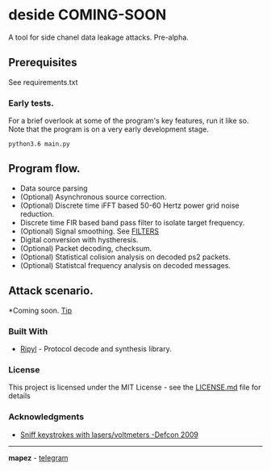 # deside COMING-SOON
A tool for side chanel data leakage attacks. Pre-alpha.


## Prerequisites

See requirements.txt


### Early tests.
For a brief overlook at some of the program's key features, run it like so. Note that the program is on a very early development stage.

```
python3.6 main.py
```

## Program flow.

* Data source parsing
* (Optional) Asynchronous source correction.
* (Optional) Discrete time iFFT based 50-60 Hertz power grid noise reduction. 
* Discrete time FIR based band pass filter to isolate target frequency.
* (Optional) Signal smoothing. See [FILTERS](https://github.com/zadewg/deside-COMING-SOON/edit/master/FILTERS.py)
* Digital conversion with hystheresis.
* (Optional) Packet decoding, checksum.
* (Optional) Statistical colision analysis on decoded ps2 packets.
* (Optional) Statistcal frequency analysis on decoded messages.


## Attack scenario.

*Coming soon.
[Tip](https://www.alibaba.com/product-detail/Vandalproof-16-Keys-Stainless-Steel-Keyboard_60817438401.html?spm=a2700.galleryofferlist.normalList.23.47c676f0u6gqsh)



### Built With

* [Ripyl](https://github.com/kevinpt/ripyl) - Protocol decode and synthesis library.


### License

This project is licensed under the MIT License - see the [LICENSE.md](LICENSE.md) file for details


### Acknowledgments

* [Sniff keystrokes with lasers/voltmeters -Defcon 2009](http://www.blackhat.com/presentations/bh-usa-09/BARISANI/BHUSA09-Barisani-Keystrokes-SLIDES.pdf)

---

**mapez** - [telegram](https://t.me/mapezz)
